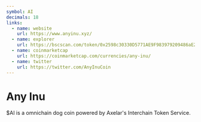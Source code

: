 ```yaml
---
symbol: AI
decimals: 18
links:
  - name: website
    url: https://www.anyinu.xyz/
  - name: explorer
    url: https://bscscan.com/token/0x2598c30330D5771AE9F983979209486aE26dE875
  - name: coinmarketcap
    url: https://coinmarketcap.com/currencies/any-inu/
  - name: twitter
    url: https://twitter.com/AnyInuCoin
---
```


# Any Inu

$AI is a omnichain dog coin powered by Axelar's Interchain Token Service.
